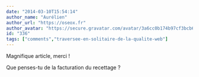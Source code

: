 ```yaml
---
date: "2014-03-10T15:54:14"
author_name: "Aurélien"
author_url: "https://oseox.fr"
author_avatar: "https://secure.gravatar.com/avatar/3a6cc0b174b97cf3bcb67a75ce1ad07f"
id: "336"
tags: ["comments","traversee-en-solitaire-de-la-qualite-web"]
---
```

Magnifique article, merci !

Que penses-tu de la facturation du recettage ?
